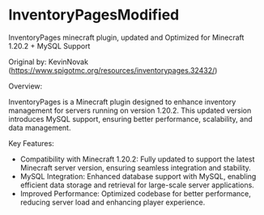 # InventoryPagesModified
InventoryPages minecraft plugin, updated and Optimized for Minecraft 1.20.2 + MySQL Support

Original by: KevinNovak (https://www.spigotmc.org/resources/inventorypages.32432/)

Overview:

InventoryPages is a Minecraft plugin designed to enhance inventory management for servers running on version 1.20.2. This updated version introduces MySQL support, ensuring better performance, scalability, and data management.

Key Features:

- Compatibility with Minecraft 1.20.2: Fully updated to support the latest Minecraft server version, ensuring seamless integration and stability.
- MySQL Integration: Enhanced database support with MySQL, enabling efficient data storage and retrieval for large-scale server applications.
- Improved Performance: Optimized codebase for better performance, reducing server load and enhancing player experience.

